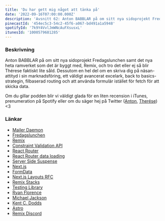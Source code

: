 ```yaml
---
title: 'Du har gett mig något att tänka på'
date: '2022-09-16T07:00:00.000Z'
description: 'Avsnitt 62: Anton BABBLAR på om sitt nya sidoprojekt Fredagslunchen samt det nya heta ramverket som det är byggt med, Remix, och tro det eller ej så blir Thérese faktiskt lite såld.'
pinecastId: '454ec5c3-54c2-45f6-a067-bd491a1a5948'
spotifyId: '7k9Y4VvlJmWNcAuFXsusxL'
itunesId: '1000579681285'
---
```


### Beskrivning

Anton BABBLAR på om sitt nya sidoprojekt Fredagslunchen samt det nya heta ramverket som det är byggt med, Remix, och tro det eller ej så blir Thérese faktiskt lite såld. Dessutom en hel del om en skriva dig på näsan-attityd i sin marknadsföring, ett väldigt avancerat excelark, back to basics-strategin, filbaserad routing och att använda formulär istället för fetch för att skicka data.

Om du gillar podden blir vi väldigt glada för en liten recension i iTunes, prenumeration på Spotify eller om du säger hej på Twitter ([Anton](https://twitter.com/Awnton), [Therése](https://twitter.com/tkomstadius)) &lt;3

### Länkar

- [Mailer Daemon](https://twitter.com/trostcodes/status/1568764988646637572)
- [Fredagslunchen](https://fredagslunchen.club)
- [Remix](https://remix.run)
- [Constraint Validation API](https://developer.mozilla.org/en-US/docs/Web/API/Constraint_validation)
- [React Router](https://reactrouter.com/en/main)
- [React Router data loading](https://reactrouter.com/en/main/start/overview#data-loading)
- [Server Side Suspense](https://github.com/reactwg/react-18/discussions/37)
- [Next.js](https://nextjs.org)
- [FormData](https://developer.mozilla.org/en-US/docs/Web/API/FormData)
- [Next.js Layouts RFC](https://nextjs.org/blog/layouts-rfc)
- [Remix Stacks](https://remix.run/docs/en/v1/pages/stacks)
- [Testing Library](https://testing-library.com)
- [Ryan Florence](https://twitter.com/ryanflorence)
- [Michael Jackson](https://twitter.com/mjackson)
- [Kent C. Dodds](https://kentcdodds.com)
- [Astro](https://astro.build)
- [Remix Discord](https://rmx.as/discord)
